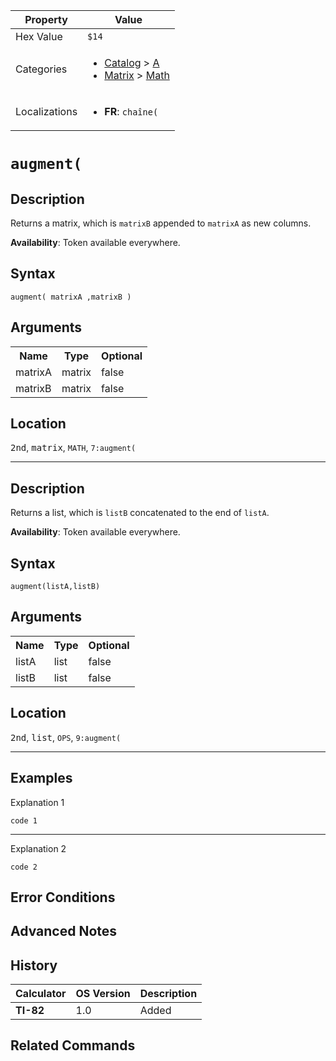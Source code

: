 | Property      | Value |
|---------------|-------|
| Hex Value     | `$14`|
| Categories    | <ul><li>[Catalog](<../categories/Catalog.md>) > [A](<../categories/Catalog.md#A>)</li><li>[Matrix](<../categories/Matrix.md>) > [Math](<../categories/Matrix.md#Math>)</li></ul> |
| Localizations | <ul><li><b>FR</b>: `chaîne(`</li></ul> |

# `augment(`

## Description
Returns a matrix, which is `matrixB` appended to `matrixA` as new columns.


<b>Availability</b>: Token available everywhere.

## Syntax
`augment( matrixA ,matrixB )`

## Arguments
<table>
<tr><th>Name</th><th>Type</th><th>Optional</th></tr>

<tr><td>matrixA</td><td>matrix</td><td>false</td></tr>

<tr><td>matrixB</td><td>matrix</td><td>false</td></tr>

</table>

## Location
<kbd>2nd</kbd>, <kbd>matrix</kbd>, `MATH`, `7:augment(`
<hr>

## Description
Returns a list, which is `listB` concatenated to the end of `listA`.


<b>Availability</b>: Token available everywhere.

## Syntax
`augment(listA,listB)`

## Arguments
<table>
<tr><th>Name</th><th>Type</th><th>Optional</th></tr>

<tr><td>listA</td><td>list</td><td>false</td></tr>

<tr><td>listB</td><td>list</td><td>false</td></tr>

</table>

## Location
<kbd>2nd</kbd>, <kbd>list</kbd>, `OPS`, `9:augment(`
<hr>

## Examples

Explanation 1
```ti-basic
code 1
```
---
Explanation 2
```ti-basic
code 2
```

## Error Conditions


## Advanced Notes


## History
| Calculator | OS Version | Description |
|------------|------------|-------------|
| <b>TI-82</b> | 1.0 | Added

## Related Commands

    